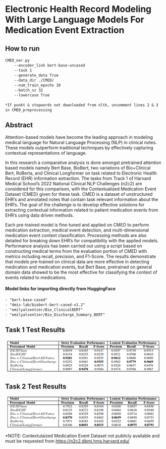 # Electronic Health Record Modeling With Large Language Models For Medication Event Extraction

## How to run
    
    CMED_ner.py
        --encoder_link bert-base-uncased
        --task 1
        --generate_data True
        --data_dir ./CMED/
        --num_train_epochs 10
        --batch_sz 32
        --lowercase True

    *If punkt & stopwords not downloaded from nltk, uncomment lines 2 & 3 in CMED_preprocessing
   
## Abstract
Attention-based models have become the leading
approach in modeling medical language for Natural Language
Processing (NLP) in clinical notes. These models outperform
traditional techniques by effectively capturing contextual representations of language.

In this research a comparative analysis is done amongst pretrained attention based models namely Bert Base, BioBert, two
variations of Bio+Clinical Bert, RoBerta, and Clinical Longformer on task related to Electronic Health Record (EHR)
information extraction. The tasks from Track 1 of Harvard
Medical School’s 2022 National Clinical NLP Challenges (n2c2)
are considered for this comparison, with the Contextualized
Medication Event Dataset (CMED) given for these task. CMED
is a dataset of unstructured EHR’s and annotated notes that
contain task relevant information about the EHR’s. The goal
of the challenge is to develop effective solutions for extracting
contextual information related to patient medication events from
EHR’s using data driven methods.

Each pre-trained model is fine-tuned and applied on CMED
to perform medication extraction, medical event detection, and
multi-dimensional medication event context classification. Processing methods are also detailed for breaking down EHR’s
for compatibility with the applied models. Performance analysis
has been carried out using a script based on constructing
medical terms from the evaluation portion of CMED with metrics
including recall, precision, and F1-Score. The results demonstrate
that models pre-trained on clinical data are more effective in
detecting medication and medication events, but Bert Base, pretrained on general domain data showed to be the most effective
for classifying the context of events related to medications. 

#### Model links for importing directly from HuggingFace
    - "bert-base-cased"
    - "dmis-lab/biobert-bert-cased-v1.2"
    - "emilyalsentzer/Bio_ClinicalBERT"
    - "emilyalsentzer/Bio_Discharge_Summary_BERT"


## Task 1 Test Results
<p align="center">
  <img src="figures/Task 1 Results.png" />
</p>

## Task 2 Test Results
<p align="center">
  <img src="figures/Task 2 Results.png" />
</p>

*NOTE: Contextulaized Medication Event Dataset not publicly available and must be requested from https://n2c2.dbmi.hms.harvard.edu/
